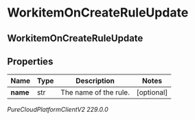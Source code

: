 # WorkitemOnCreateRuleUpdate

## WorkitemOnCreateRuleUpdate

## Properties

|Name | Type | Description | Notes|
|------------ | ------------- | ------------- | -------------|
| **name** | str | The name of the rule. | [optional] |



_PureCloudPlatformClientV2 229.0.0_
